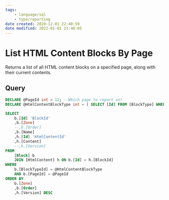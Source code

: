 ```yaml
---
tags:
    - language/sql
    - type/reporting
date created: 2020-12-01 22:40:59
date modified: 2022-01-01 21:48:05
---
```


# List HTML Content Blocks By Page

Returns a list of all HTML content blocks on a specified page, along with their current contents.

## Query

```sql
DECLARE @PageId int = 12; --Which page to report on?
DECLARE @HtmlContentBlockType int = ( SELECT [Id] FROM [BlockType] WHERE [Guid] = '19B61D65-37E3-459F-A44F-DEF0089118A3' );

SELECT
    b.[Id] 'BlockId'
    ,b.[Zone]
    --,b.[Order]
    ,b.[Name]
    ,h.[Id] 'HtmlContentId'
    ,h.[Content]
    --,h.[Version]
FROM
    [Block] b
    JOIN [HtmlContent] h ON b.[Id] = h.[BlockId]
WHERE
    b.[BlockTypeId] = @HtmlContentBlockType
    AND b.[PageId] = @PageId
ORDER BY
    b.[Zone]
    ,b.[Order]
    ,h.[Version] DESC
```
